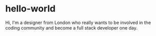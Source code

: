 # hello-world
Hi, I'm a designer from London who really wants to be involved in the coding community and become a full stack developer one day.
